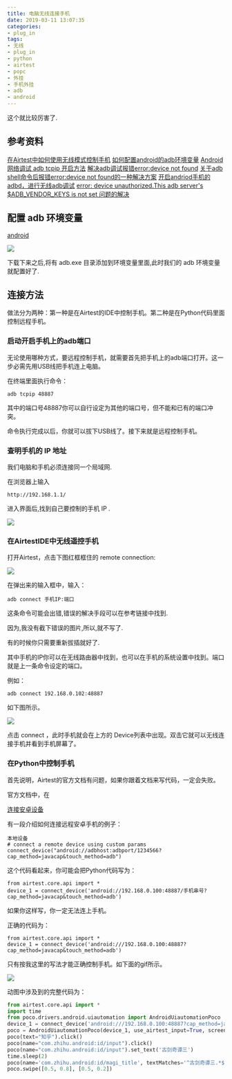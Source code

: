 ```yaml
---
title: 电脑无线连接手机
date: 2019-03-11 13:07:35
categories:
- plug_in
tags:
- 无线
- plug_in
- python
- airtest
- popc
- 外挂
- 手机外挂
- adb
- android
---
```

这个就比较厉害了.

<!-- more -->

## 参考资料

[在Airtest中如何使用无线模式控制手机](https://www.cnblogs.com/xieqiankun/p/wireless-mode-of-poco.html)
[如何配置android的adb环境变量](https://jingyan.baidu.com/article/17bd8e52f514d985ab2bb800.html)
[Android 网络调试 adb tcpip 开启方法](https://blog.csdn.net/shawnkong/article/details/8923933)
[解决adb调试报错error:device not found](https://jingyan.baidu.com/article/e75aca857b8560142edac6a0.html)
[关于adb shell命令后报错error:device not found的一种解决方案](https://blog.csdn.net/whurs/article/details/52857647)
[开启andriod手机的adbd，进行无线adb调试](https://blog.csdn.net/killfunst/article/details/45896911)
[error: device unauthorized.This adb server's $ADB_VENDOR_KEYS is not set 问题的解决](https://blog.csdn.net/wolfking0608/article/details/79468738)

## 配置 adb 环境变量

[android](https://developer.android.com/studio)

![](/images/plug_in/3_0.png)

下载下来之后,将有 adb.exe 目录添加到环境变量里面,此时我们的 adb 环境变量就配置好了.

## 连接方法

做法分为两种：第一种是在Airtest的IDE中控制手机。第二种是在Python代码里面控制远程手机。

### 启动开启手机上的adb端口

无论使用哪种方式，要远程控制手机，就需要首先把手机上的adb端口打开。这一步必需先用USB线把手机连上电脑。

在终端里面执行命令：

	adb tcpip 48887
	
其中的端口号48887你可以自行设定为其他的端口号，但不能和已有的端口冲突。

命令执行完成以后，你就可以拔下USB线了。接下来就是远程控制手机。

### 查明手机的 IP 地址

我们电脑和手机必须连接同一个局域网.

在浏览器上输入

	http://192.168.1.1/
	
进入界面后,找到自己要控制的手机 IP .

![](/images/plug_in/3_1.png)

### 在AirtestIDE中无线遥控手机

打开Airtest，点击下图红框框住的 remote connection:

![](/images/plug_in/3_2.png)

在弹出来的输入框中，输入：

	adb connect 手机IP:端口
	
这条命令可能会出错,错误的解决手段可以在参考链接中找到.

因为,我没有截下错误的图片,所以,就不写了.

有的时候你只需要重新拔插就好了.

其中手机的IP你可以在无线路由器中找到，也可以在手机的系统设置中找到。端口就是上一条命令设定的端口。

例如：

	adb connect 192.168.0.102:48887

如下图所示。

![](/images/plug_in/3_3.png)

点击 connect ，此时手机就会在上方的 Device列表中出现。双击它就可以无线连接手机并看到手机屏幕了。

### 在Python中控制手机

首先说明，Airtest的官方文档有问题，如果你跟着文档来写代码，一定会失败。

官方文档中，在

[连接安卓设备](https://airtest.readthedocs.io/zh_CN/latest/README_MORE.html#connect-android-device)

有一段介绍如何连接远程安卓手机的例子：

	本地设备
	# connect a remote device using custom params
	connect_device("android://adbhost:adbport/1234566?cap_method=javacap&touch_method=adb")

这个代码看起来，你可能会把Python代码写为：

	from airtest.core.api import *
	device_1 = connect_device('android://192.168.0.100:48887/手机串号?cap_method=javacap&touch_method=adb')
	
如果你这样写，你一定无法连上手机。

正确的代码为：

	from airtest.core.api import *
	device_1 = connect_device('android:///192.168.0.100:48887?cap_method=javacap&touch_method=adb')
	
只有按我这里的写法才能正确控制手机。如下面的gif所示。

![](/images/plug_in/3_4.gif)

动图中涉及到的完整代码为：

```python
from airtest.core.api import *
import time
from poco.drivers.android.uiautomation import AndroidUiautomationPoco
device_1 = connect_device('android:///192.168.0.100:48887?cap_method=javacap&touch_method=adb')
poco = AndroidUiautomationPoco(device_1, use_airtest_input=True, screenshot_each_action=False)
poco(text="知乎").click()
poco(name="com.zhihu.android:id/input").click()
poco(name="com.zhihu.android:id/input").set_text('古剑奇谭三')
time.sleep(2)
poco(name='com.zhihu.android:id/magi_title', textMatches='^古剑奇谭三.*$').click()
poco.swipe([0.5, 0.8], [0.5, 0.2])
```






























